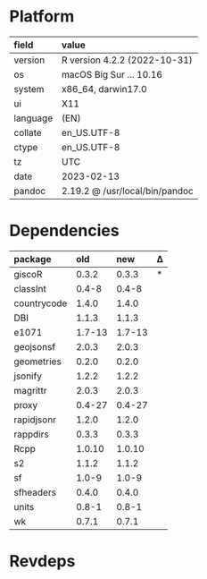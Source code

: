 # Platform

|field    |value                          |
|:--------|:------------------------------|
|version  |R version 4.2.2 (2022-10-31)   |
|os       |macOS Big Sur ... 10.16        |
|system   |x86_64, darwin17.0             |
|ui       |X11                            |
|language |(EN)                           |
|collate  |en_US.UTF-8                    |
|ctype    |en_US.UTF-8                    |
|tz       |UTC                            |
|date     |2023-02-13                     |
|pandoc   |2.19.2 @ /usr/local/bin/pandoc |

# Dependencies

|package     |old    |new    |Δ  |
|:-----------|:------|:------|:--|
|giscoR      |0.3.2  |0.3.3  |*  |
|classInt    |0.4-8  |0.4-8  |   |
|countrycode |1.4.0  |1.4.0  |   |
|DBI         |1.1.3  |1.1.3  |   |
|e1071       |1.7-13 |1.7-13 |   |
|geojsonsf   |2.0.3  |2.0.3  |   |
|geometries  |0.2.0  |0.2.0  |   |
|jsonify     |1.2.2  |1.2.2  |   |
|magrittr    |2.0.3  |2.0.3  |   |
|proxy       |0.4-27 |0.4-27 |   |
|rapidjsonr  |1.2.0  |1.2.0  |   |
|rappdirs    |0.3.3  |0.3.3  |   |
|Rcpp        |1.0.10 |1.0.10 |   |
|s2          |1.1.2  |1.1.2  |   |
|sf          |1.0-9  |1.0-9  |   |
|sfheaders   |0.4.0  |0.4.0  |   |
|units       |0.8-1  |0.8-1  |   |
|wk          |0.7.1  |0.7.1  |   |

# Revdeps

